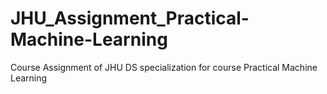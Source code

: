 # JHU_Assignment_Practical-Machine-Learning
Course Assignment of JHU DS specialization for course Practical Machine Learning
